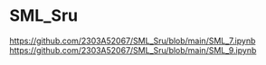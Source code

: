 # SML_Sru
https://github.com/2303A52067/SML_Sru/blob/main/SML_7.ipynb
https://github.com/2303A52067/SML_Sru/blob/main/SML_9.ipynb
